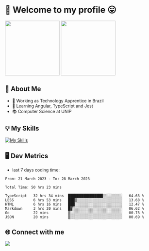 # 🎉 Welcome to my profile 😛

<div>
  <img height="180em" src="https://github-readme-stats.vercel.app/api?username=VinicciusSantos&show_icons=true&icon_color=fff&include_all_commits=true&count_private=true&bg_color=30,0D1117,394AAB&title_color=fff&text_color=fff"/>
  <img height="180em" src="https://github-readme-stats.vercel.app/api/top-langs/?username=VinicciusSantos&langs_count=8&layout=compact&include_all_commits=true&count_private=true&bg_color=30,324295,324295&title_color=fff&text_color=fff"/>
</div>


## 📖 About Me
- 🔭 Working as Technology Apprentice in Brazil
- 🌱 Learning Angular, TypeScript and Jest
- 📚 Computer Science at UNIP

## 💡 My Skills

[![My Skills](https://skills.thijs.gg/icons?i=angular,react,html,css,sass,bootstrap,ts,js,nodejs,git,c,py,postgres)](https://github.com/VinicciusSantos)

## 🖥️ Dev Metrics

- last 7 days coding time:

<!--START_SECTION:waka-->

```text
From: 21 March 2023 - To: 28 March 2023

Total Time: 50 hrs 23 mins

TypeScript   32 hrs 34 mins  ████████████████░░░░░░░░░   64.63 %
LESS         6 hrs 53 mins   ███▒░░░░░░░░░░░░░░░░░░░░░   13.68 %
HTML         6 hrs 16 mins   ███░░░░░░░░░░░░░░░░░░░░░░   12.47 %
Markdown     3 hrs 20 mins   █▓░░░░░░░░░░░░░░░░░░░░░░░   06.62 %
Go           22 mins         ▒░░░░░░░░░░░░░░░░░░░░░░░░   00.73 %
JSON         20 mins         ▒░░░░░░░░░░░░░░░░░░░░░░░░   00.69 %
```

<!--END_SECTION:waka-->

## 🌐 Connect with me

<a href="https://www.linkedin.com/in/vinicius-guedes-b817aa223/"><img src="https://img.shields.io/badge/LinkedIn-0077B5?style=for-the-badge&logo=linkedin&logoColor=white"/></a>


